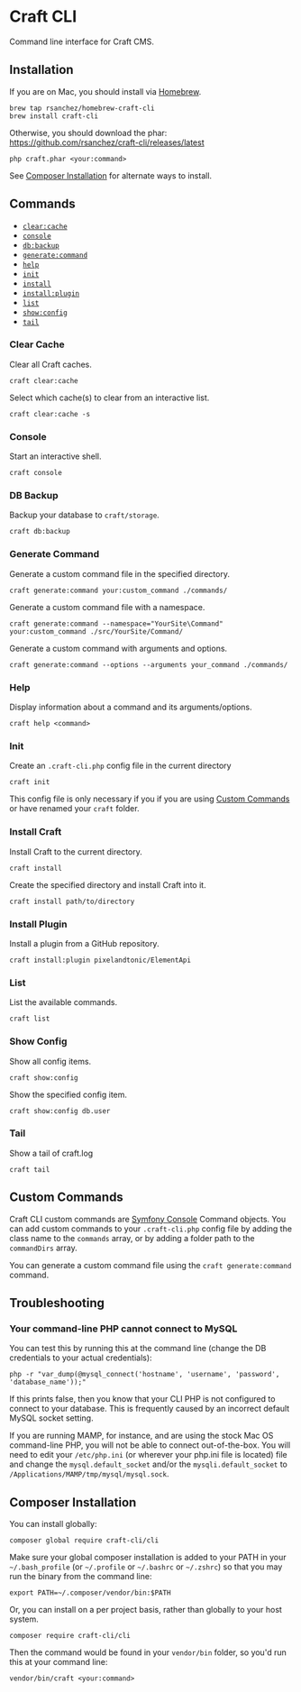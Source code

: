 # Craft CLI

Command line interface for Craft CMS.

## Installation

If you are on Mac, you should install via [Homebrew](http://brew.sh/).

```
brew tap rsanchez/homebrew-craft-cli
brew install craft-cli
```

Otherwise, you should download the phar: https://github.com/rsanchez/craft-cli/releases/latest

```
php craft.phar <your:command>
```

See [Composer Installation](#composer-installation) for alternate ways to install.

## Commands

- [`clear:cache`](#clear-cache)
- [`console`](#console)
- [`db:backup`](#db-backup)
- [`generate:command`](#generate-command)
- [`help`](#help)
- [`init`](#init)
- [`install`](#install)
- [`install:plugin`](#install-plugin)
- [`list`](#list)
- [`show:config`](#show-config)
- [`tail`](#tail)

### Clear Cache

Clear all Craft caches.

```
craft clear:cache
```

Select which cache(s) to clear from an interactive list.

```
craft clear:cache -s
```

### Console

Start an interactive shell.

```
craft console
```

### DB Backup

Backup your database to `craft/storage`.

```
craft db:backup
```

### Generate Command

Generate a custom command file in the specified directory.

```
craft generate:command your:custom_command ./commands/
```

Generate a custom command file with a namespace.

```
craft generate:command --namespace="YourSite\Command" your:custom_command ./src/YourSite/Command/
```

Generate a custom command with arguments and options.

```
craft generate:command --options --arguments your_command ./commands/
```

### Help

Display information about a command and its arguments/options.

```
craft help <command>
```

### Init

Create an `.craft-cli.php` config file in the current directory

```
craft init
```

This config file is only necessary if you if you are using [Custom Commands](#custom-commands) or have renamed your `craft` folder.

### Install Craft

Install Craft to the current directory.

```
craft install
```

Create the specified directory and install Craft into it.

```
craft install path/to/directory
```

### Install Plugin

Install a plugin from a GitHub repository.

```
craft install:plugin pixelandtonic/ElementApi
```

### List

List the available commands.

```
craft list
```

### Show Config

Show all config items.

```
craft show:config
```

Show the specified config item.

```
craft show:config db.user
```

### Tail

Show a tail of craft.log

```
craft tail
```

## Custom Commands

Craft CLI custom commands are [Symfony Console](http://symfony.com/doc/current/components/console/introduction.html) Command objects. You can add custom commands to your `.craft-cli.php` config file by adding the class name to the `commands` array, or by adding a folder path to the `commandDirs` array.

You can generate a custom command file using the `craft generate:command` command.

## Troubleshooting

### Your command-line PHP cannot connect to MySQL

You can test this by running this at the command line (change the DB credentials to your actual credentials):

```
php -r "var_dump(@mysql_connect('hostname', 'username', 'password', 'database_name'));"
```

If this prints false, then you know that your CLI PHP is not configured to connect to your database. This is frequently caused by an incorrect default MySQL socket setting.

If you are running MAMP, for instance, and are using the stock Mac OS command-line PHP, you will not be able to connect out-of-the-box. You will need to edit your `/etc/php.ini` (or wherever your php.ini file is located) file and change the `mysql.default_socket` and/or the `mysqli.default_socket` to `/Applications/MAMP/tmp/mysql/mysql.sock`.

## Composer Installation

You can install globally:

```
composer global require craft-cli/cli
```

Make sure your global composer installation is added to your PATH in your `~/.bash_profile` (or `~/.profile` or `~/.bashrc` or `~/.zshrc`) so that you may run the binary from the command line:

```
export PATH=~/.composer/vendor/bin:$PATH
```

Or, you can install on a per project basis, rather than globally to your host system.

```
composer require craft-cli/cli
```

Then the command would be found in your `vendor/bin` folder, so you'd run this at your command line:

```
vendor/bin/craft <your:command>
```
